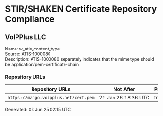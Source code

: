 # STIR/SHAKEN Certificate Repository Compliance

## VoIPPlus LLC

Name: w_atis_content_type\
Source: ATIS-1000080\
Description: ATIS-1000080 separately indicates that the mime type should be application/pem-certificate-chain
### Repository URLs

| Repository URLs | Not After |  Problems | Link |
|-----------------|-----------|-----------|------|
| `https://mango.voipplus.net/cert.pem` | 21&#160;Jan&#160;26&#160;18:36&#160;UTC | true | [view](../../REPOS/0ded5124d68faa94c5d0c369e99d0837288a253b/README.md) |


Generated: 03 Jun 25 02:15 UTC
